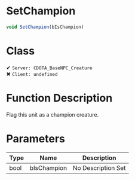 # SetChampion
```js
void SetChampion(bIsChampion)
```
# Class
✔ `Server: CDOTA_BaseNPC_Creature`  
✖ `Client: undefined`  

# Function Description
Flag this unit as a champion creature.
# Parameters
Type|Name|Description
--|--|--
bool|bIsChampion|No Description Set
